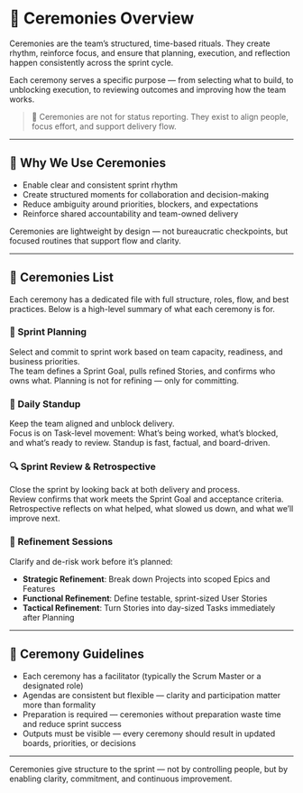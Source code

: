 # 🔁 Ceremonies Overview

Ceremonies are the team’s structured, time-based rituals. They create rhythm, reinforce focus, and ensure that planning, execution, and reflection happen consistently across the sprint cycle.

Each ceremony serves a specific purpose — from selecting what to build, to unblocking execution, to reviewing outcomes and improving how the team works.

> 📌 Ceremonies are not for status reporting. They exist to align people, focus effort, and support delivery flow.

---

## 🧭 Why We Use Ceremonies

- Enable clear and consistent sprint rhythm
- Create structured moments for collaboration and decision-making
- Reduce ambiguity around priorities, blockers, and expectations
- Reinforce shared accountability and team-owned delivery

Ceremonies are lightweight by design — not bureaucratic checkpoints, but focused routines that support flow and clarity.

---

## 🔄 Ceremonies List

Each ceremony has a dedicated file with full structure, roles, flow, and best practices. Below is a high-level summary of what each ceremony is for.

### 🧭 Sprint Planning

Select and commit to sprint work based on team capacity, readiness, and business priorities.  
The team defines a Sprint Goal, pulls refined Stories, and confirms who owns what. Planning is not for refining — only for committing.

### 📣 Daily Standup

Keep the team aligned and unblock delivery.  
Focus is on Task-level movement: What’s being worked, what’s blocked, and what’s ready to review. Standup is fast, factual, and board-driven.

### 🔍 Sprint Review & Retrospective

Close the sprint by looking back at both delivery and process.  
Review confirms that work meets the Sprint Goal and acceptance criteria. Retrospective reflects on what helped, what slowed us down, and what we’ll improve next.

### 🧩 Refinement Sessions

Clarify and de-risk work before it’s planned:

- **Strategic Refinement**: Break down Projects into scoped Epics and Features
- **Functional Refinement**: Define testable, sprint-sized User Stories
- **Tactical Refinement**: Turn Stories into day-sized Tasks immediately after Planning

---

## 🧠 Ceremony Guidelines

- Each ceremony has a facilitator (typically the Scrum Master or a designated role)
- Agendas are consistent but flexible — clarity and participation matter more than formality
- Preparation is required — ceremonies without preparation waste time and reduce sprint success
- Outputs must be visible — every ceremony should result in updated boards, priorities, or decisions

---

Ceremonies give structure to the sprint — not by controlling people, but by enabling clarity, commitment, and continuous improvement.
